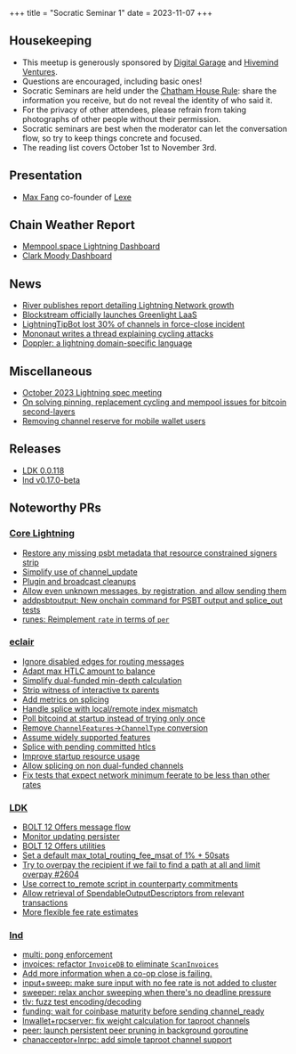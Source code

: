 +++
title = "Socratic Seminar 1"
date = 2023-11-07
+++

Housekeeping
------------

- This meetup is generously sponsored by [Digital Garage](https://dg717.com/) and [Hivemind Ventures](https://hivemind.vc).
- Questions are encouraged, including basic ones!
- Socratic Seminars are held under the [Chatham House Rule](https://www.chathamhouse.org/about-us/chatham-house-rule): share the information you receive, but do not reveal the identity of who said it.
- For the privacy of other attendees, please refrain from taking photographs of other people without their permission.
- Socratic seminars are best when the moderator can let the conversation flow, so try to keep things concrete and focused.
- The reading list covers October 1st to November 3rd.


Presentation
------------
 - [Max Fang](https://twitter.com/MaxFangX) co-founder of [Lexe](https://lexe.app)


Chain Weather Report
--------------------

- [Mempool.space Lightning Dashboard](https://mempool.space/lightning)
- [Clark Moody Dashboard](https://bitcoin.clarkmoody.com/dashboard/)

News
----

- [River publishes report detailing Lightning Network growth](https://river.com/learn/files/river-lightning-report-2023.pdf)
- [Blockstream officially launches Greenlight LaaS](https://blog.blockstream.com/greenlight-is-now-open-for-business/)
- [LightningTipBot lost 30% of channels in force-close incident](https://twitter.com/callebtc/status/1699073731577127264)
- [Mononaut writes a thread explaining cycling attacks](https://nitter.net/mononautical/status/1715736832950825224)
- [Doppler: a lightning domain-specific language](https://voltage.cloud/blog/bitcoin-development-platform/doppler-a-lightning-domain-specific-language/)

Miscellaneous
-------------

- [October 2023 Lightning spec meeting](https://github.com/lightning/bolts/issues/1115)
- [On solving pinning, replacement cycling and mempool issues for bitcoin second-layers](https://lists.linuxfoundation.org/pipermail/lightning-dev/2023-October/004158.html)
- [Removing channel reserve for mobile wallet users](https://lists.linuxfoundation.org/pipermail/lightning-dev/2023-October/004136.html)

Releases
--------

- [LDK 0.0.118](https://github.com/lightningdevkit/rust-lightning/releases/tag/v0.0.118)
- [lnd v0.17.0-beta](https://github.com/lightningnetwork/lnd/releases/tag/v0.17.0-beta)

Noteworthy PRs
--------------

### [Core Lightning](https://github.com/ElementsProject/lightning)
 - [Restore any missing psbt metadata that resource constrained signers strip](https://github.com/ElementsProject/lightning/pull/6767)
 - [Simplify use of channel_update](https://github.com/ElementsProject/lightning/pull/6786)
 - [Plugin and broadcast cleanups](https://github.com/ElementsProject/lightning/pull/6751)
 - [Allow even unknown messages, by registration, and allow sending them](https://github.com/ElementsProject/lightning/pull/6689)
 - [addpsbtoutput: New onchain command for PSBT output and splice_out tests](https://github.com/ElementsProject/lightning/pull/6676)
 - [runes: Reimplement `rate` in terms of `per`](https://github.com/ElementsProject/lightning/pull/6710)

 ### [eclair](https://github.com/ACINQ/eclair/)
 - [Ignore disabled edges for routing messages](https://github.com/ACINQ/eclair/pull/2750)
 - [Adapt max HTLC amount to balance](https://github.com/ACINQ/eclair/pull/2703)
 - [Simplify dual-funded min-depth calculation](https://github.com/ACINQ/eclair/pull/2758)
 - [Strip witness of interactive tx parents](https://github.com/ACINQ/eclair/pull/2755)
 - [Add metrics on splicing](https://github.com/ACINQ/eclair/pull/2756)
 - [Handle splice with local/remote index mismatch](https://github.com/ACINQ/eclair/pull/2757)
 - [Poll bitcoind at startup instead of trying only once](https://github.com/ACINQ/eclair/pull/2739)
 - [Remove `ChannelFeatures`->`ChannelType` conversion](https://github.com/ACINQ/eclair/pull/2753)
 - [Assume widely supported features](https://github.com/ACINQ/eclair/pull/2732)
 - [Splice with pending committed htlcs](https://github.com/ACINQ/eclair/pull/2720)
 - [Improve startup resource usage](https://github.com/ACINQ/eclair/pull/2733)
 - [Allow splicing on non dual-funded channels](https://github.com/ACINQ/eclair/pull/2727)
 - [Fix tests that expect network minimum feerate to be less than other rates](https://github.com/ACINQ/eclair/pull/2751)

 ### [LDK](https://github.com/lightningdevkit/rust-lightning)
 - [BOLT 12 Offers message flow](https://github.com/lightningdevkit/rust-lightning/pull/2039)
 - [Monitor updating persister](https://github.com/lightningdevkit/rust-lightning/pull/2359)
 - [BOLT 12 Offers utilities](https://github.com/lightningdevkit/rust-lightning/pull/2578)
 - [Set a default max_total_routing_fee_msat of 1% + 50sats](https://github.com/lightningdevkit/rust-lightning/pull/2603)
 - [Try to overpay the recipient if we fail to find a path at all and limit overpay #2604](https://github.com/lightningdevkit/rust-lightning/pull/2604)
 - [Use correct to_remote script in counterparty commitments](https://github.com/lightningdevkit/rust-lightning/pull/2605)
 - [Allow retrieval of SpendableOutputDescriptors from relevant transactions](https://github.com/lightningdevkit/rust-lightning/pull/2609)
 - [More flexible fee rate estimates](https://github.com/lightningdevkit/rust-lightning/pull/2660)

 ### [lnd](https://github.com/lightningnetwork/lnd)
 - [multi: pong enforcement](https://github.com/lightningnetwork/lnd/pull/7828)
 - [invoices: refactor `InvoiceDB` to eliminate `ScanInvoices`](https://github.com/lightningnetwork/lnd/pull/8081)
 - [Add more information when a co-op close is failing.](https://github.com/lightningnetwork/lnd/pull/8090)
 - [input+sweep: make sure input with no fee rate is not added to cluster](https://github.com/lightningnetwork/lnd/pull/7824)
 - [sweeper: relax anchor sweeping when there's no deadline pressure](https://github.com/lightningnetwork/lnd/pull/7965)
 - [tlv: fuzz test encoding/decoding](https://github.com/lightningnetwork/lnd/pull/7889)
 - [funding: wait for coinbase maturity before sending channel_ready](https://github.com/lightningnetwork/lnd/pull/7925)
 - [lnwallet+rpcserver: fix weight calculation for taproot channels](https://github.com/lightningnetwork/lnd/pull/8037)
 - [peer: launch persistent peer pruning in background goroutine](https://github.com/lightningnetwork/lnd/pull/8041)
 - [chanacceptor+lnrpc: add simple taproot channel support](https://github.com/lightningnetwork/lnd/pull/8031)